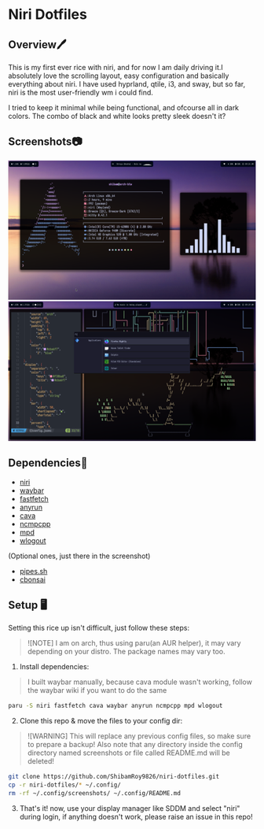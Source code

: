 # Niri Dotfiles

## Overview🖊️

This is my first ever rice with niri, and for now I am daily driving it.I absolutely love the scrolling layout, easy configuration and basically everything about niri. I have used hyprland, qtile, i3, and sway, but so far, niri is the most user-friendly wm i could find.

I tried to keep it minimal while being functional, and ofcourse all in dark colors. The combo of black and white looks pretty sleek doesn't it?

## Screenshots📷

![first](screenshots/1.png)
![second](screenshots/2.png)

## Dependencies🔗

- [niri](https://github.com/YaLTeR/niri)
- [waybar](https://github.com/Alexays/Waybar)
- [fastfetch](https://github.com/fastfetch-cli/fastfetch)
- [anyrun](https://github.com/anyrun-org/anyrun)
- [cava](https://github.com/karlstav/cava)
- [ncmpcpp](https://github.com/ncmpcpp/ncmpcpp)
- [mpd](https://wiki.archlinux.org/title/Music_Player_Daemon)
- [wlogout](https://github.com/ArtsyMacaw/wlogout)

(Optional ones, just there in the screenshot)
- [pipes.sh](https://github.com/pipeseroni/pipes.sh)
- [cbonsai](https://github.com/mhzawadi/homebrew-cbonsai)

## Setup 🖥️

Setting this rice up isn't difficult, just follow these steps:

> ![NOTE]
> I am on arch, thus using paru(an AUR helper), it may vary depending on your distro. The package names may vary too.

1. Install dependencies:

> I built waybar manually, because cava module wasn't working, follow the waybar wiki if you want to do the same

```bash
paru -S niri fastfetch cava waybar anyrun ncmpcpp mpd wlogout
```

2. Clone this repo & move the files to your config dir:

> ![WARNING]
> This will replace any previous config files, so make sure to prepare a backup! Also note that any directory inside the config directory named screenshots or file called README.md will be deleted!

```bash
git clone https://github.com/ShibamRoy9826/niri-dotfiles.git
cp -r niri-dotfiles/* ~/.config/
rm -rf ~/.config/screenshots/ ~/.config/README.md
```

3. That's it! now, use your display manager like SDDM and select "niri" during login, if anything doesn't work, please raise an issue in this repo!

